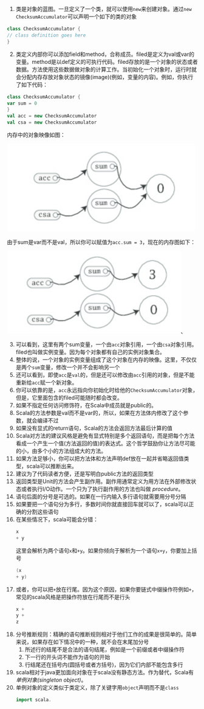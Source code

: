 1. 类是对象的蓝图。一旦定义了一个类，就可以使用`new`来创建对象。通过`new ChecksumAccumulator`可以声明一个如下的类的对象
```scala
class ChecksumAccumulator {
// class definition goes here
}
```
2. 类定义内部你可以添加field和method，合称成员。filed是定义为val或var的变量。method是以def定义的可执行代码。filed存放的是一个对象的状态或者数据。方法使用这些数据做对象的计算工作。当初始化一个对象时，运行时就会分配内存存放对象状态的镜像(image)(例如，变量的内容)。例如，你执行了如下代码：
```scala
class ChecksumAccumulator {
var sum = 0
}
val acc = new ChecksumAccumulator
val csa = new ChecksumAccumulator
```
内存中的对象映像如图：

![figure4_1.png "未赋值时的内存图"](figure4_1.png "未赋值时的内存图")

由于sum是var而不是val，所以你可以赋值为`acc.sum = 3`，现在的内存图如下：


![figure4_2.png "赋值后的内存图"](figure4_2.png "赋值后的内存图")、

3. 可以看到，这里有两个sum变量，一个由`acc`对象引用，一个由`csa`对象引用。filed也叫做实例变量。因为每个对象都有自己的实例对象集合。
4. 整体的说，一个对象的实例变量组成了这个对象在内存的映像。这里，不仅仅是两个`sum`变量，修改一个并不会影响另一个
5. 还可以看到，即使`acc`是`val`的，但是还可以修改由`acc`引用的对象，但是不能重新给`acc`赋一个新对象。
6. 你可以依靠的是，`acc`永远指向你初始化时给他的`ChecksumAccumulator`对象，但是，它里面包含的filed可能随时都会改变。
7. 如果不指定任何访问修饰符，在Scala中成员就是public的。
8. Scala的方法参数是val而不是var的，所以，如果在方法体内修改了这个参数，就会编译不过
9. 如果没有显式的return语句，Scala的方法会返回方法最后计算的值
10. Scala对方法的建议风格是避免有显式特别是多个返回语句，而是把每个方法看成一个产生一个值(方法返回的值)的表达式。这个哲学鼓励你让方法尽可能的小，由多个小的方法组成大的方法。
11. 如果方法足够小，你可以把方法体和方法声明def放在一起并省略返回值类型，scala可以推断出来。
12. 建议为了代码读者方便，还是写明白public方法的返回类型
13. 返回类型是Unit的方法会产生副作用。副作用通常定义为用方法在外部修改状态或者执行I/O动作。一个只为了执行副作用的方法也叫做 _procedure_。
14. 语句后面的分号是可选的。如果在一行内输入多行语句就需要用分号分隔
15. 如果要把一个语句分为多行，多数时间你就直接回车就可以了，scala可以正确的分割这些语句
16. 在某些情况下，scala可能会分错：
    ```scala
    x
    + y
    ```
    这里会解析为两个语句`x`和`+y`。如果你倾向于解析为一个语句`x+y`，你要加上括号
    ```scala
    (x
    + y)
    ```
17. 或者，你可以把`+`放在行尾。因为这个原因，如果你要链式中缀操作符例如`+`，常见的scala风格是把操作符放在行尾而不是行头
    ```scala
    x +
    y +
    z
    ```
18. 分号推断规则：精确的语句推断规则相对于他们工作的成果是很简单的。简单来说，如果存在如下情况中的一种，就不会在末尾加分号
    1. 所述行的结尾不是合法的语句结尾，例如是一个前缀或者中缀操作符
    2. 下一行的开头词不能作为语句的开始
    3. 行结尾还在括号内(圆括号或者方括号)，因为它们内部不能包含多行
19. scala相对于java更加面向对象在于scala没有静态方法。作为替代，Scala有 _单例对象(singleton object)_。
20. 单例对象的定义类似于类定义，除了关键字用`object`声明而不是`class`
    ```scala
    import scala.
    ```